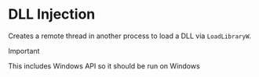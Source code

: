 # DLL Injection

Creates a remote thread in another process to load a DLL via `LoadLibraryW`.

> [!IMPORTANT]
> This includes Windows API so it should be run on Windows
